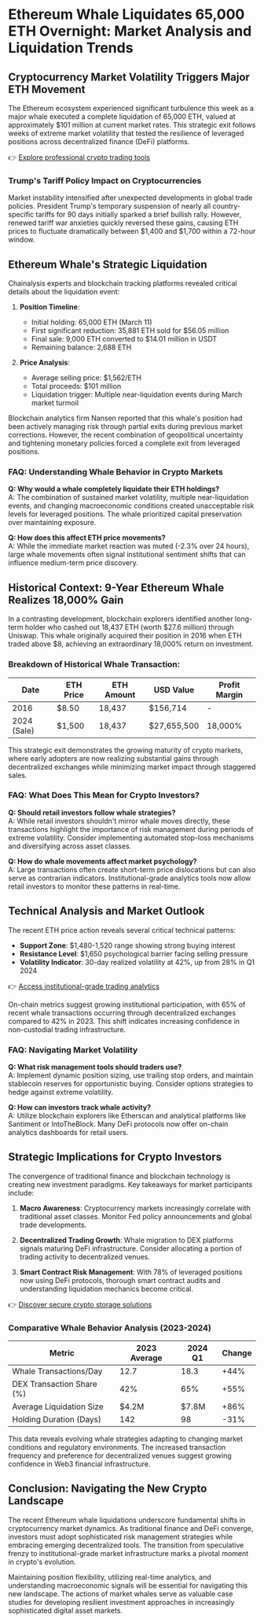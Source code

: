 # Ethereum Whale Liquidates 65,000 ETH Overnight: Market Analysis and Liquidation Trends

## Cryptocurrency Market Volatility Triggers Major ETH Movement

The Ethereum ecosystem experienced significant turbulence this week as a major whale executed a complete liquidation of 65,000 ETH, valued at approximately $101 million at current market rates. This strategic exit follows weeks of extreme market volatility that tested the resilience of leveraged positions across decentralized finance (DeFi) platforms.

👉 [Explore professional crypto trading tools](https://bit.ly/okx-bonus)

### Trump's Tariff Policy Impact on Cryptocurrencies

Market instability intensified after unexpected developments in global trade policies. President Trump's temporary suspension of nearly all country-specific tariffs for 90 days initially sparked a brief bullish rally. However, renewed tariff war anxieties quickly reversed these gains, causing ETH prices to fluctuate dramatically between $1,400 and $1,700 within a 72-hour window.

## Ethereum Whale's Strategic Liquidation

Chainalysis experts and blockchain tracking platforms revealed critical details about the liquidation event:

1. **Position Timeline**:
   - Initial holding: 65,000 ETH (March 11)
   - First significant reduction: 35,881 ETH sold for $56.05 million
   - Final sale: 9,000 ETH converted to $14.01 million in USDT
   - Remaining balance: 2,688 ETH

2. **Price Analysis**:
   - Average selling price: $1,562/ETH
   - Total proceeds: $101 million
   - Liquidation trigger: Multiple near-liquidation events during March market turmoil

Blockchain analytics firm Nansen reported that this whale's position had been actively managing risk through partial exits during previous market corrections. However, the recent combination of geopolitical uncertainty and tightening monetary policies forced a complete exit from leveraged positions.

### FAQ: Understanding Whale Behavior in Crypto Markets

**Q: Why would a whale completely liquidate their ETH holdings?**  
A: The combination of sustained market volatility, multiple near-liquidation events, and changing macroeconomic conditions created unacceptable risk levels for leveraged positions. The whale prioritized capital preservation over maintaining exposure.

**Q: How does this affect ETH price movements?**  
A: While the immediate market reaction was muted (-2.3% over 24 hours), large whale movements often signal institutional sentiment shifts that can influence medium-term price discovery.

## Historical Context: 9-Year Ethereum Whale Realizes 18,000% Gain

In a contrasting development, blockchain explorers identified another long-term holder who cashed out 18,437 ETH (worth $27.6 million) through Uniswap. This whale originally acquired their position in 2016 when ETH traded above $8, achieving an extraordinary 18,000% return on investment.

### Breakdown of Historical Whale Transaction:
| Date       | ETH Price | ETH Amount | USD Value | Profit Margin |
|------------|-----------|------------|-----------|---------------|
| 2016       | $8.50     | 18,437     | $156,714  | -             |
| 2024 (Sale)| $1,500    | 18,437     | $27,655,500| 18,000%       |

This strategic exit demonstrates the growing maturity of crypto markets, where early adopters are now realizing substantial gains through decentralized exchanges while minimizing market impact through staggered sales.

### FAQ: What Does This Mean for Crypto Investors?

**Q: Should retail investors follow whale strategies?**  
A: While retail investors shouldn't mirror whale moves directly, these transactions highlight the importance of risk management during periods of extreme volatility. Consider implementing automated stop-loss mechanisms and diversifying across asset classes.

**Q: How do whale movements affect market psychology?**  
A: Large transactions often create short-term price dislocations but can also serve as contrarian indicators. Institutional-grade analytics tools now allow retail investors to monitor these patterns in real-time.

## Technical Analysis and Market Outlook

The recent ETH price action reveals several critical technical patterns:

- **Support Zone**: $1,480-1,520 range showing strong buying interest
- **Resistance Level**: $1,650 psychological barrier facing selling pressure
- **Volatility Indicator**: 30-day realized volatility at 42%, up from 28% in Q1 2024

👉 [Access institutional-grade trading analytics](https://bit.ly/okx-bonus)

On-chain metrics suggest growing institutional participation, with 65% of recent whale transactions occurring through decentralized exchanges compared to 42% in 2023. This shift indicates increasing confidence in non-custodial trading infrastructure.

### FAQ: Navigating Market Volatility

**Q: What risk management tools should traders use?**  
A: Implement dynamic position sizing, use trailing stop orders, and maintain stablecoin reserves for opportunistic buying. Consider options strategies to hedge against extreme volatility.

**Q: How can investors track whale activity?**  
A: Utilize blockchain explorers like Etherscan and analytical platforms like Santiment or IntoTheBlock. Many DeFi protocols now offer on-chain analytics dashboards for retail users.

## Strategic Implications for Crypto Investors

The convergence of traditional finance and blockchain technology is creating new investment paradigms. Key takeaways for market participants include:

1. **Macro Awareness**: Cryptocurrency markets increasingly correlate with traditional asset classes. Monitor Fed policy announcements and global trade developments.
   
2. **Decentralized Trading Growth**: Whale migration to DEX platforms signals maturing DeFi infrastructure. Consider allocating a portion of trading activity to decentralized venues.
   
3. **Smart Contract Risk Management**: With 78% of leveraged positions now using DeFi protocols, thorough smart contract audits and understanding liquidation mechanics become critical.

👉 [Discover secure crypto storage solutions](https://bit.ly/okx-bonus)

### Comparative Whale Behavior Analysis (2023-2024)
| Metric                        | 2023 Average | 2024 Q1    | Change  |
|-----------------------------|--------------|------------|---------|
| Whale Transactions/Day       | 12.7         | 18.3       | +44%    |
| DEX Transaction Share (%)    | 42%          | 65%        | +55%    |
| Average Liquidation Size     | $4.2M        | $7.8M      | +86%    |
| Holding Duration (Days)      | 142          | 98         | -31%    |

This data reveals evolving whale strategies adapting to changing market conditions and regulatory environments. The increased transaction frequency and preference for decentralized venues suggest growing confidence in Web3 financial infrastructure.

## Conclusion: Navigating the New Crypto Landscape

The recent Ethereum whale liquidations underscore fundamental shifts in cryptocurrency market dynamics. As traditional finance and DeFi converge, investors must adopt sophisticated risk management strategies while embracing emerging decentralized tools. The transition from speculative frenzy to institutional-grade market infrastructure marks a pivotal moment in crypto's evolution.

Maintaining position flexibility, utilizing real-time analytics, and understanding macroeconomic signals will be essential for navigating this new landscape. The actions of market whales serve as valuable case studies for developing resilient investment approaches in increasingly sophisticated digital asset markets.